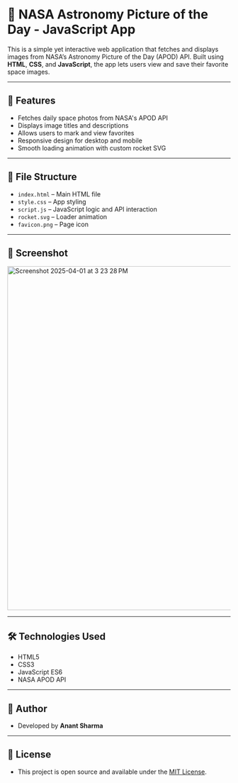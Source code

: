 # 🚀 NASA Astronomy Picture of the Day - JavaScript App

This is a simple yet interactive web application that fetches and displays images from NASA’s Astronomy Picture of the Day (APOD) API. Built using **HTML**, **CSS**, and **JavaScript**, the app lets users view and save their favorite space images.

---

## 🌟 Features

- Fetches daily space photos from NASA's APOD API
- Displays image titles and descriptions
- Allows users to mark and view favorites
- Responsive design for desktop and mobile
- Smooth loading animation with custom rocket SVG

---

## 📂 File Structure

- `index.html` – Main HTML file  
- `style.css` – App styling  
- `script.js` – JavaScript logic and API interaction  
- `rocket.svg` – Loader animation  
- `favicon.png` – Page icon  

---

## 📸 Screenshot

<img width="776" alt="Screenshot 2025-04-01 at 3 23 28 PM" src="https://github.com/user-attachments/assets/434e7dcc-803e-4fac-93ae-34b4d1748975" />

---

## 🛠 Technologies Used

- HTML5
- CSS3
- JavaScript ES6
- NASA APOD API

---

## 👤 Author

- Developed by **Anant Sharma**  


---

## 📝 License

- This project is open source and available under the [MIT License](LICENSE).

